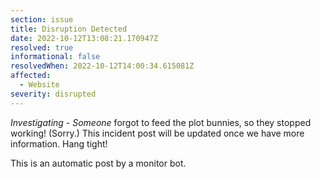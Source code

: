 ```yaml
---
section: issue
title: Disruption Detected
date: 2022-10-12T13:08:21.170947Z
resolved: true
informational: false
resolvedWhen: 2022-10-12T14:00:34.615081Z
affected:
  - Website
severity: disrupted
---
```

*Investigating* - _Someone_ forgot to feed the plot bunnies, so they stopped working! (Sorry.) This incident post will be updated once we have more information. Hang tight!

This is an automatic post by a monitor bot.
        